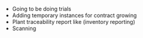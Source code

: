 
* Going to be doing trials
* Adding temporary instances for contract growing
* Plant traceability report like (inventory reporting)
* Scanning